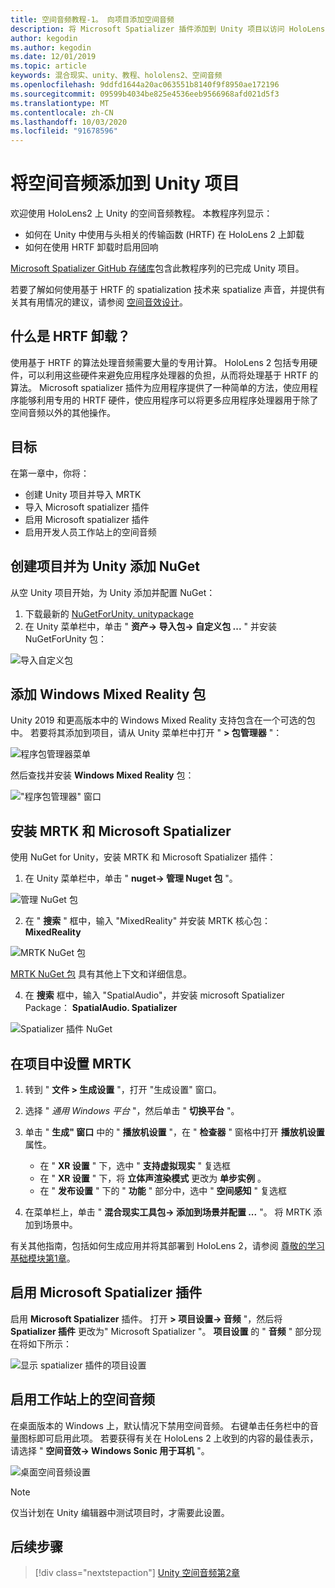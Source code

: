 ```yaml
---
title: 空间音频教程-1。 向项目添加空间音频
description: 将 Microsoft Spatializer 插件添加到 Unity 项目以访问 HoloLens 2 HRTF 硬件卸载。
author: kegodin
ms.author: kegodin
ms.date: 12/01/2019
ms.topic: article
keywords: 混合现实、unity、教程、hololens2、空间音频
ms.openlocfilehash: 9ddfd1644a20ac063551b8140f9f8950ae172196
ms.sourcegitcommit: 09599b4034be825e4536eeb9566968afd021d5f3
ms.translationtype: MT
ms.contentlocale: zh-CN
ms.lasthandoff: 10/03/2020
ms.locfileid: "91678596"
---
```

# <a name="adding-spatial-audio-to-your-unity-project"></a>将空间音频添加到 Unity 项目

欢迎使用 HoloLens2 上 Unity 的空间音频教程。 本教程序列显示：
* 如何在 Unity 中使用与头相关的传输函数 (HRTF) 在 HoloLens 2 上卸载
* 如何在使用 HRTF 卸载时启用回响

[Microsoft Spatializer GitHub 存储库](https://github.com/microsoft/spatialaudio-unity)包含此教程序列的已完成 Unity 项目。 

若要了解如何使用基于 HRTF 的 spatialization 技术来 spatialize 声音，并提供有关其有用情况的建议，请参阅 [空间音效设计](https://docs.microsoft.com/windows/mixed-reality/spatial-sound-design)。

## <a name="what-is-hrtf-offload"></a>什么是 HRTF 卸载？
使用基于 HRTF 的算法处理音频需要大量的专用计算。 HoloLens 2 包括专用硬件，可以利用这些硬件来避免应用程序处理器的负担，从而将处理基于 HRTF 的算法。  Microsoft spatializer 插件为应用程序提供了一种简单的方法，使应用程序能够利用专用的 HRTF 硬件，使应用程序可以将更多应用程序处理器用于除了空间音频以外的其他操作。

## <a name="objectives"></a>目标
在第一章中，你将：
* 创建 Unity 项目并导入 MRTK
* 导入 Microsoft spatializer 插件
* 启用 Microsoft spatializer 插件
* 启用开发人员工作站上的空间音频

## <a name="create-a-project-and-add-nuget-for-unity"></a>创建项目并为 Unity 添加 NuGet
从空 Unity 项目开始，为 Unity 添加并配置 NuGet：
1. 下载最新的 [NuGetForUnity. unitypackage](https://github.com/GlitchEnzo/NuGetForUnity/releases/latest)
2. 在 Unity 菜单栏中，单击 " **资产-> 导入包-> 自定义包 ...** " 并安装 NuGetForUnity 包：

![导入自定义包](images/spatial-audio/import-custom-package.png)

## <a name="add-the-windows-mixed-reality-package"></a>添加 Windows Mixed Reality 包
Unity 2019 和更高版本中的 Windows Mixed Reality 支持包含在一个可选的包中。 若要将其添加到项目，请从 Unity 菜单栏中打开 " **> 包管理器** "：

![程序包管理器菜单](images/spatial-audio/package-manager-menu.png)

然后查找并安装 **Windows Mixed Reality** 包：

!["程序包管理器" 窗口](images/spatial-audio/package-manager-window.png)

## <a name="install-mrtk-and-microsoft-spatializer"></a>安装 MRTK 和 Microsoft Spatializer
使用 NuGet for Unity，安装 MRTK 和 Microsoft Spatializer 插件：
1. 在 Unity 菜单栏中，单击 " **nuget-> 管理 Nuget 包** "。

![管理 NuGet 包](images/spatial-audio/manage-nuget-packages.png)

2. 在 " **搜索** " 框中，输入 "MixedReality" 并安装 MRTK 核心包： **MixedReality**

![MRTK NuGet 包](images/spatial-audio/mrtk-nuget-package.png)

[MRTK NuGet 包](https://microsoft.github.io/MixedRealityToolkit-Unity/Documentation/MRTKNuGetPackage.html) 具有其他上下文和详细信息。

4. 在 **搜索** 框中，输入 "SpatialAudio"，并安装 microsoft Spatializer Package： **SpatialAudio. Spatializer**

![Spatializer 插件 NuGet](images/spatial-audio/spatializer-plugin-nuget.png)

## <a name="set-up-mrtk-in-your-project"></a>在项目中设置 MRTK

1. 转到 " **文件 > 生成设置** "，打开 "生成设置" 窗口。

2. 选择 " _通用 Windows 平台_ "，然后单击 " **切换平台** "。

3. 单击 " **生成" 窗口** 中的 " **播放机设置** "，在 " **检查器** " 窗格中打开 **播放机设置** 属性。
    * 在 " **XR 设置** " 下，选中 " **支持虚拟现实** " 复选框
    * 在 " **XR 设置** " 下，将 **立体声渲染模式** 更改为 **单步实例** 。
    * 在 " **发布设置** " 下的 " **功能** " 部分中，选中 " **空间感知** " 复选框

4. 在菜单栏上，单击 " **混合现实工具包-> 添加到场景并配置 ...** "。 将 MRTK 添加到场景中。

有关其他指南，包括如何生成应用并将其部署到 HoloLens 2，请参阅 [尊敬的学习基础模块第1章](../../../mrlearning-base-ch1.md)。

## <a name="enable-the-microsoft-spatializer-plugin"></a>启用 Microsoft Spatializer 插件
启用 **Microsoft Spatializer** 插件。 打开 **> 项目设置-> 音频** "，然后将 **Spatializer 插件** 更改为" Microsoft Spatializer "。 **项目设置** 的 " **音频** " 部分现在将如下所示：

![显示 spatializer 插件的项目设置](images/spatial-audio/project-settings.png)

## <a name="enable-spatial-audio-on-your-workstation"></a>启用工作站上的空间音频
在桌面版本的 Windows 上，默认情况下禁用空间音频。 右键单击任务栏中的音量图标即可启用此项。 若要获得有关在 HoloLens 2 上收到的内容的最佳表示，请选择 " **空间音效-> Windows Sonic 用于耳机** "。

![桌面空间音频设置](images/spatial-audio/desktop-audio-settings.png)

> [!NOTE]
> 仅当计划在 Unity 编辑器中测试项目时，才需要此设置。

## <a name="next-steps"></a>后续步骤

> [!div class="nextstepaction"]
> [Unity 空间音频第2章](unity-spatial-audio-ch2.md)

